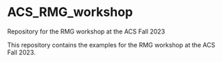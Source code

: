 # ACS_RMG_workshop
Repository for the RMG workshop at the ACS Fall 2023

This repository contains the examples for the RMG workshop at the ACS Fall 2023. 
